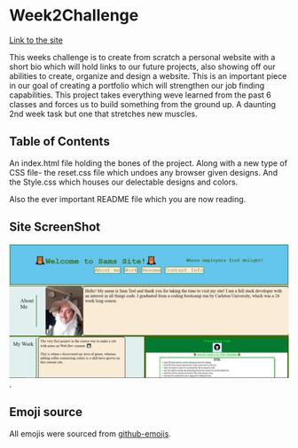 # Week2Challenge

[Link to the site](https://teelsam.github.io/Week2Challenge/)

This weeks challenge is to create from scratch a personal website with a short bio which will hold links to our future projects, also showing off our abilities to create, organize and design a website. This is an important piece in our goal of creating a portfolio which will strengthen our job finding capabilities. This project takes everything weve learned from the past 6 classes and forces us to build something from the ground up. A daunting 2nd week task but one that stretches new muscles.

## Table of Contents

An index.html file holding the bones of the project.
Along with a new type of CSS file- the reset.css file which undoes any browser given designs.
And the Style.css which houses our delectable designs and colors.

Also the ever important README file which you are now reading.

## Site ScreenShot

![The Site](./assets/images/SiteScreenShot.png).

## Emoji source

All emojis were sourced from [github-emojis](https://emojis.github.io/).
